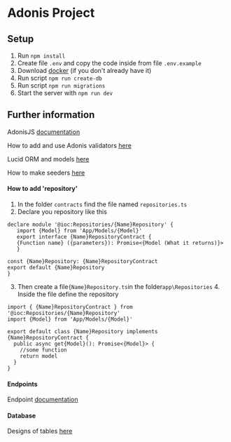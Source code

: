 # Adonis Project

## Setup

1. Run `npm install`
2. Create file `.env` and copy the code inside from file `.env.example`
3. Download [docker](https://www.docker.com/) (if you don't already have it)
4. Run script `npm run create-db`
5. Run script `npm run migrations`
6. Start the server with `npm run dev`

## Further information

AdonisJS [documentation](https://docs.adonisjs.com/guides/introduction)

How to add and use Adonis validators [here](https://docs.adonisjs.com/guides/validator/introduction)

Lucid ORM and models [here](https://docs.adonisjs.com/guides/models/introduction)

How to make seeders [here](https://docs.adonisjs.com/guides/database/seeders)

#### How to add 'repository'

1. In the folder `contracts` find the file named `repositories.ts`
2. Declare you repository like this

```
declare module '@ioc:Repositories/{Name}Repository' {
   import {Model} from 'App/Models/{Model}'
   export interface {Name}RepositoryContract {
   {Function name} ({parameters}): Promise<{Model (What it returns)}>
   }

const {Name}Repository: {Name}RepositoryContract
export default {Name}Repository
}
```

3. Then create a file`{Name}Repository.ts`in the folder`app\Repositories` 4. Inside the file define the repository

```
import { {Name}RepositoryContract } from '@ioc:Repositories/{Name}Repository'
import {Model} from 'App/Models/{Model}'

export default class {Name}Repository implements {Name}RepositoryContract {
  public async get{Model}(): Promise<{Model}> {
    //some function
    return model
  }
}
```

#### Endpoints

Endpoint [documentation](https://mtaa4.docs.apiary.io/#)

#### Database

Designs of tables [here](https://dbdiagram.io/d/6404ea0a296d97641d858d52)
